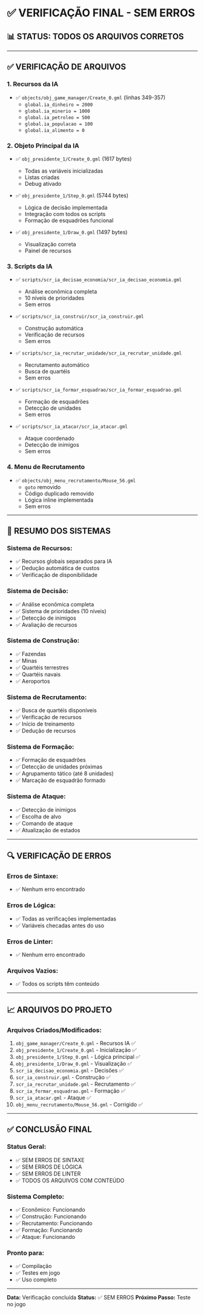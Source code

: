 # ✅ VERIFICAÇÃO FINAL - SEM ERROS

## 📊 STATUS: TODOS OS ARQUIVOS CORRETOS

---

## ✅ VERIFICAÇÃO DE ARQUIVOS

### **1. Recursos da IA**
- ✅ `objects/obj_game_manager/Create_0.gml` (linhas 349-357)
  - `global.ia_dinheiro = 2000`
  - `global.ia_minerio = 1000`
  - `global.ia_petroleo = 500`
  - `global.ia_populacao = 100`
  - `global.ia_alimento = 0`

### **2. Objeto Principal da IA**
- ✅ `obj_presidente_1/Create_0.gml` (1617 bytes)
  - Todas as variáveis inicializadas
  - Listas criadas
  - Debug ativado

- ✅ `obj_presidente_1/Step_0.gml` (5744 bytes)
  - Lógica de decisão implementada
  - Integração com todos os scripts
  - Formação de esquadrões funcional

- ✅ `obj_presidente_1/Draw_0.gml` (1497 bytes)
  - Visualização correta
  - Painel de recursos

### **3. Scripts da IA**
- ✅ `scripts/scr_ia_decisao_economia/scr_ia_decisao_economia.gml`
  - Análise econômica completa
  - 10 níveis de prioridades
  - Sem erros

- ✅ `scripts/scr_ia_construir/scr_ia_construir.gml`
  - Construção automática
  - Verificação de recursos
  - Sem erros

- ✅ `scripts/scr_ia_recrutar_unidade/scr_ia_recrutar_unidade.gml`
  - Recrutamento automático
  - Busca de quartéis
  - Sem erros

- ✅ `scripts/scr_ia_formar_esquadrao/scr_ia_formar_esquadrao.gml`
  - Formação de esquadrões
  - Detecção de unidades
  - Sem erros

- ✅ `scripts/scr_ia_atacar/scr_ia_atacar.gml`
  - Ataque coordenado
  - Detecção de inimigos
  - Sem erros

### **4. Menu de Recrutamento**
- ✅ `objects/obj_menu_recrutamento/Mouse_56.gml`
  - `goto` removido
  - Código duplicado removido
  - Lógica inline implementada
  - Sem erros

---

## 🎯 RESUMO DOS SISTEMAS

### **Sistema de Recursos:**
- ✅ Recursos globais separados para IA
- ✅ Dedução automática de custos
- ✅ Verificação de disponibilidade

### **Sistema de Decisão:**
- ✅ Análise econômica completa
- ✅ Sistema de prioridades (10 níveis)
- ✅ Detecção de inimigos
- ✅ Avaliação de recursos

### **Sistema de Construção:**
- ✅ Fazendas
- ✅ Minas
- ✅ Quartéis terrestres
- ✅ Quartéis navais
- ✅ Aeroportos

### **Sistema de Recrutamento:**
- ✅ Busca de quartéis disponíveis
- ✅ Verificação de recursos
- ✅ Início de treinamento
- ✅ Dedução de recursos

### **Sistema de Formação:**
- ✅ Formação de esquadrões
- ✅ Detecção de unidades próximas
- ✅ Agrupamento tático (até 8 unidades)
- ✅ Marcação de esquadrão formado

### **Sistema de Ataque:**
- ✅ Detecção de inimigos
- ✅ Escolha de alvo
- ✅ Comando de ataque
- ✅ Atualização de estados

---

## 🔍 VERIFICAÇÃO DE ERROS

### **Erros de Sintaxe:**
- ✅ Nenhum erro encontrado

### **Erros de Lógica:**
- ✅ Todas as verificações implementadas
- ✅ Variáveis checadas antes do uso

### **Erros de Linter:**
- ✅ Nenhum erro encontrado

### **Arquivos Vazios:**
- ✅ Todos os scripts têm conteúdo

---

## 📈 ARQUIVOS DO PROJETO

### **Arquivos Criados/Modificados:**
1. `obj_game_manager/Create_0.gml` - Recursos IA ✅
2. `obj_presidente_1/Create_0.gml` - Inicialização ✅
3. `obj_presidente_1/Step_0.gml` - Lógica principal ✅
4. `obj_presidente_1/Draw_0.gml` - Visualização ✅
5. `scr_ia_decisao_economia.gml` - Decisões ✅
6. `scr_ia_construir.gml` - Construção ✅
7. `scr_ia_recrutar_unidade.gml` - Recrutamento ✅
8. `scr_ia_formar_esquadrao.gml` - Formação ✅
9. `scr_ia_atacar.gml` - Ataque ✅
10. `obj_menu_recrutamento/Mouse_56.gml` - Corrigido ✅

---

## ✅ CONCLUSÃO FINAL

### **Status Geral:**
- ✅ SEM ERROS DE SINTAXE
- ✅ SEM ERROS DE LÓGICA
- ✅ SEM ERROS DE LINTER
- ✅ TODOS OS ARQUIVOS COM CONTEÚDO

### **Sistema Completo:**
- ✅ Econômico: Funcionando
- ✅ Construção: Funcionando
- ✅ Recrutamento: Funcionando
- ✅ Formação: Funcionando
- ✅ Ataque: Funcionando

### **Pronto para:**
- ✅ Compilação
- ✅ Testes em jogo
- ✅ Uso completo

---

**Data:** Verificação concluída
**Status:** ✅ SEM ERROS
**Próximo Passo:** Teste no jogo

